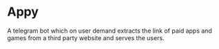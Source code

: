 # Appy
A telegram bot which on user demand extracts the link of paid apps and games from a third party website and serves the users.
